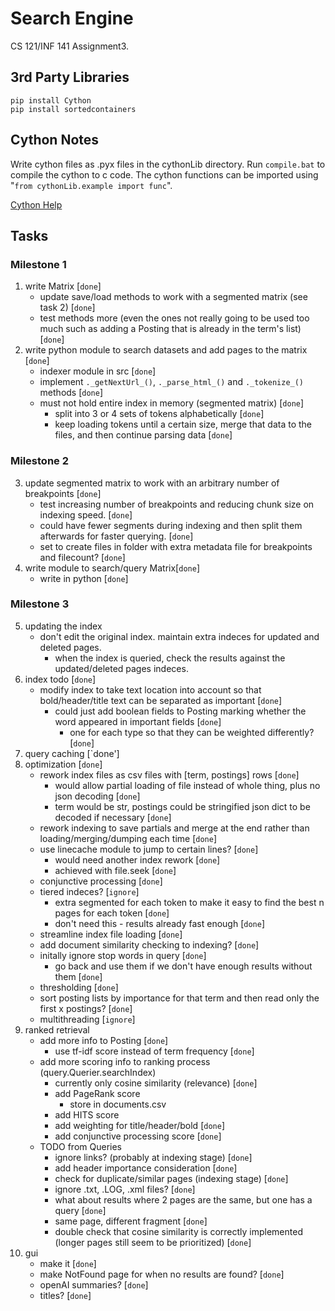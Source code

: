 # Search Engine
CS 121/INF 141 Assignment3.

## 3rd Party Libraries
`pip install Cython` \
`pip install sortedcontainers`

## Cython Notes
Write cython files as .pyx files in the cythonLib directory. Run `compile.bat` to compile the cython to c code. The cython functions can be imported using "`from cythonLib.example import func`".

[Cython Help](https://cython.readthedocs.io/en/latest/src/userguide/language_basics.html)

## Tasks
### Milestone 1

1. write Matrix [`done`]
    - update save/load methods to work with a segmented matrix (see task 2) [`done`]
    - test methods more (even the ones not really going to be used too much such as adding a Posting that is already in the term's list) [`done`]
2. write python module to search datasets and add pages to the matrix [`done`]
    - indexer module in src [`done`]
    - implement `._getNextUrl_()`, `._parse_html_()` and `._tokenize_()` methods [`done`]
    - must not hold entire index in memory (segmented matrix) [`done`]
        - split into 3 or 4 sets of tokens alphabetically [`done`]
        - keep loading tokens until a certain size, merge that data to the files, and then continue parsing data [`done`]

### Milestone 2

3. update segmented matrix to work with an arbitrary number of breakpoints [`done`]
    - test increasing number of breakpoints and reducing chunk size on indexing speed. [`done`]
    - could have fewer segments during indexing and then split them afterwards for faster querying. [`done`]
    - set to create files in folder with extra metadata file for breakpoints and filecount? [`done`]
4. write module to search/query Matrix[`done`]
    - write in python [`done`]

### Milestone 3

5. updating the index
    - don't edit the original index. maintain extra indeces for updated and deleted pages.
        - when the index is queried, check the results against the updated/deleted pages indeces.
6. index todo [`done`]
    - modify index to take text location into account so that bold/header/title text can be separated as important [`done`]
        - could just add boolean fields to Posting marking whether the word appeared in important fields [`done`]
            - one for each type so that they can be weighted differently? [`done`]
7. query caching [`done']
8. optimization [`done`]
    - rework index files as csv files with [term, postings] rows [`done`]
        - would allow partial loading of file instead of whole thing, plus no json decoding [`done`]
        - term would be str, postings could be stringified json dict to be decoded if necessary [`done`]
    - rework indexing to save partials and merge at the end rather than loading/merging/dumping each time [`done`]
    - use linecache module to jump to certain lines? [`done`]
        - would need another index rework [`done`]
        - achieved with file.seek [`done`]
    - conjunctive processing [`done`]
    - tiered indeces? [`ignore`]
        - extra segmented for each token to make it easy to find the best n pages for each token [`done`]
        - don't need this - results already fast enough [`done`]
    - streamline index file loading [`done`]
    - add document similarity checking to indexing? [`done`]
    - initally ignore stop words in query [`done`]
        - go back and use them if we don't have enough results without them [`done`]
    - thresholding [`done`]
    - sort posting lists by importance for that term and then read only the first x postings? [`done`]
    - multithreading [`ignore`]
9. ranked retrieval
    - add more info to Posting [`done`]
        - use tf-idf score instead of term frequency [`done`]
    - add more scoring info to ranking process (query.Querier.searchIndex)
        - currently only cosine similarity (relevance) [`done`]
        - add PageRank score
            - store in documents.csv
        - add HITS score
        - add weighting for title/header/bold [`done`]
        - add conjunctive processing score [`done`]
    - TODO from Queries
        - ignore links? (probably at indexing stage) [`done`]
        - add header importance consideration [`done`]
        - check for duplicate/similar pages (indexing stage) [`done`]
        - ignore .txt, .LOG, .xml files? [`done`]
        - what about results where 2 pages are the same, but one has a query [`done`]
        - same page, different fragment [`done`]
        - double check that cosine similarity is correctly implemented (longer pages still seem to be prioritized) [`done`]
10. gui
    - make it [`done`]
    - make NotFound page for when no results are found? [`done`]
    - openAI summaries? [`done`]
    - titles? [`done`]